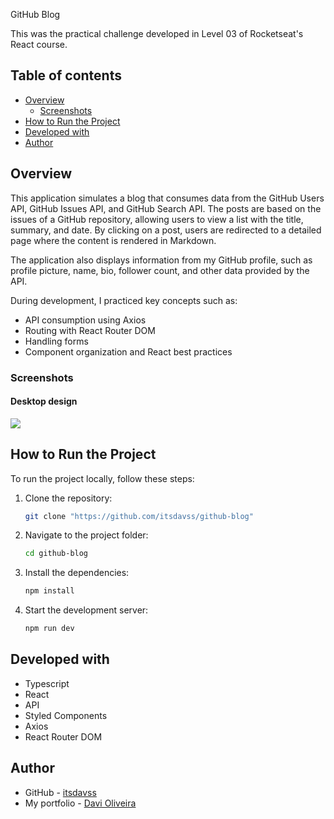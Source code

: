 GitHub Blog

This was the practical challenge developed in Level 03 of Rocketseat's React course.

## Table of contents

- [Overview](#overview)
  - [Screenshots](#screenshots)
- [How to Run the Project](#how-to-run-the-project)
- [Developed with](#developed-with)
- [Author](#author)

## Overview

This application simulates a blog that consumes data from the GitHub Users API, GitHub Issues API, and GitHub Search API. The posts are based on the issues of a GitHub repository, allowing users to view a list with the title, summary, and date. By clicking on a post, users are redirected to a detailed page where the content is rendered in Markdown.

The application also displays information from my GitHub profile, such as profile picture, name, bio, follower count, and other data provided by the API.

During development, I practiced key concepts such as:
- API consumption using Axios
- Routing with React Router DOM
- Handling forms
- Component organization and React best practices

### Screenshots

#### Desktop design

![](screenshots/github-blog.gif)

## How to Run the Project

To run the project locally, follow these steps:

1. Clone the repository:
   ```bash
   git clone "https://github.com/itsdavss/github-blog"

2. Navigate to the project folder:
   ```bash
   cd github-blog

3. Install the dependencies:
   ```bash
   npm install

4. Start the development server:
   ```bash
   npm run dev

## Developed with

- Typescript 
- React
- API
- Styled Components
- Axios
- React Router DOM

## Author

- GitHub - [itsdavss](https://github.com/itsdavss)
- My portfolio - [Davi Oliveira](https://itsdavss.github.io/portfolio-davi/)
